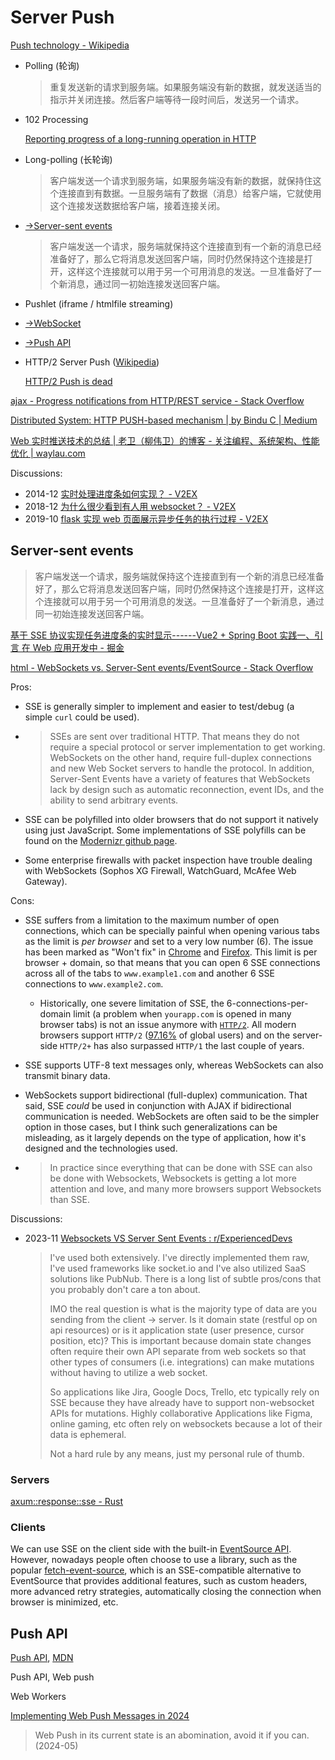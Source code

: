 # Server Push
[Push technology - Wikipedia](https://en.wikipedia.org/wiki/Push_technology)

- Polling (轮询)

  > 重复发送新的请求到服务端。如果服务端没有新的数据，就发送适当的指示并关闭连接。然后客户端等待一段时间后，发送另一个请求。

- 102 Processing
  
  [Reporting progress of a long-running operation in HTTP](https://gist.github.com/awwright/f9a1d2730ec01568342c53e5168a738e)

- Long-polling (长轮询)

  > 客户端发送一个请求到服务端，如果服务端没有新的数据，就保持住这个连接直到有数据。一旦服务端有了数据（消息）给客户端，它就使用这个连接发送数据给客户端，接着连接关闭。

- [→Server-sent events](#server-sent-events)

  > 客户端发送一个请求，服务端就保持这个连接直到有一个新的消息已经准备好了，那么它将消息发送回客户端，同时仍然保持这个连接是打开，这样这个连接就可以用于另一个可用消息的发送。一旦准备好了一个新消息，通过同一初始连接发送回客户端。

- Pushlet (iframe / htmlfile streaming)

- [→WebSocket](../WS/README.md)

- [→Push API](#push-api)

- HTTP/2 Server Push ([Wikipedia](https://en.wikipedia.org/wiki/HTTP/2_Server_Push))

  [HTTP/2 Push is dead](https://evertpot.com/http-2-push-is-dead/)

[ajax - Progress notifications from HTTP/REST service - Stack Overflow](https://stackoverflow.com/questions/1043883/progress-notifications-from-http-rest-service)

[Distributed System: HTTP PUSH-based mechanism | by Bindu C | Medium](https://medium.com/@bindubc/distributed-system-http-push-based-mechanism-6a976ea5076e)

[Web 实时推送技术的总结 | 老卫（柳伟卫）的博客 - 关注编程、系统架构、性能优化 | waylau.com](https://waylau.com/web-real-time-push-technology/)

Discussions:
- 2014-12 [实时处理进度条如何实现？ - V2EX](https://www.v2ex.com/t/151955)
- 2018-12 [为什么很少看到有人用 websocket？ - V2EX](https://www.v2ex.com/t/506933)
- 2019-10 [flask 实现 web 页面展示异步任务的执行过程 - V2EX](https://v2ex.com/t/612070)

## Server-sent events
> 客户端发送一个请求，服务端就保持这个连接直到有一个新的消息已经准备好了，那么它将消息发送回客户端，同时仍然保持这个连接是打开，这样这个连接就可以用于另一个可用消息的发送。一旦准备好了一个新消息，通过同一初始连接发送回客户端。

[基于 SSE 协议实现任务进度条的实时显示------Vue2 + Spring Boot 实践一、引言 在 Web 应用开发中 - 掘金](https://juejin.cn/post/7332403912269856807)

[html - WebSockets vs. Server-Sent events/EventSource - Stack Overflow](https://stackoverflow.com/questions/5195452/websockets-vs-server-sent-events-eventsource)

Pros:
- SSE is generally simpler to implement and easier to test/debug (a simple `curl` could be used).

- > SSEs are sent over traditional HTTP. That means they do not require a special protocol or server implementation to get working. WebSockets on the other hand, require full-duplex connections and new Web Socket servers to handle the protocol. In addition, Server-Sent Events have a variety of features that WebSockets lack by design such as automatic reconnection, event IDs, and the ability to send arbitrary events.

- SSE can be polyfilled into older browsers that do not support it natively using just JavaScript. Some implementations of SSE polyfills can be found on the [Modernizr github page](https://github.com/Modernizr/Modernizr/wiki/HTML5-Cross-Browser-Polyfills).

- Some enterprise firewalls with packet inspection have trouble dealing with WebSockets (Sophos XG Firewall, WatchGuard, McAfee Web Gateway).

Cons:
- SSE suffers from a limitation to the maximum number of open connections, which can be specially painful when opening various tabs as the limit is *per browser* and set to a very low number (6). The issue has been marked as "Won't fix" in [Chrome](https://bugs.chromium.org/p/chromium/issues/detail?id=275955) and [Firefox](https://bugzilla.mozilla.org/show_bug.cgi?id=906896). This limit is per browser + domain, so that means that you can open 6 SSE connections across all of the tabs to `www.example1.com` and another 6 SSE connections to `www.example2.com`.
  - Historically, one severe limitation of SSE, the 6-connections-per-domain limit (a problem when `yourapp.com` is opened in many browser tabs) is not an issue anymore with [`HTTP/2`](https://en.wikipedia.org/wiki/HTTP/2). All modern browsers support `HTTP/2` ([97.16%](https://caniuse.com/http2) of global users) and on the server-side `HTTP/2+` has also surpassed `HTTP/1` the last couple of years.

- SSE supports UTF-8 text messages only, whereas WebSockets can also transmit binary data.

- WebSockets support bidirectional (full-duplex) communication. That said, SSE *could* be used in conjunction with AJAX if bidirectional communication is needed. WebSockets are often said to be the simpler option in those cases, but I think such generalizations can be misleading, as it largely depends on the type of application, how it's designed and the technologies used.

- > In practice since everything that can be done with SSE can also be done with Websockets, Websockets is getting a lot more attention and love, and many more browsers support Websockets than SSE.

Discussions:
- 2023-11 [Websockets VS Server Sent Events : r/ExperiencedDevs](https://www.reddit.com/r/ExperiencedDevs/comments/1845vtf/websockets_vs_server_sent_events/)
  
  > I've used both extensively. I've directly implemented them raw, I've used frameworks like socket.io and I've also utilized SaaS solutions like PubNub. There is a long list of subtle pros/cons that you probably don't care a ton about.
  > 
  > IMO the real question is what is the majority type of data are you sending from the client -> server. Is it domain state (restful op on api resources) or is it application state (user presence, cursor position, etc)? This is important because domain state changes often require their own API separate from web sockets so that other types of consumers (i.e. integrations) can make mutations without having to utilize a web socket.
  > 
  > So applications like Jira, Google Docs, Trello, etc typically rely on SSE because they have already have to support non-websocket APIs for mutations. Highly collaborative Applications like Figma, online gaming, etc often rely on websockets because a lot of their data is ephemeral.
  > 
  > Not a hard rule by any means, just my personal rule of thumb.

### Servers
[axum::response::sse - Rust](https://docs.rs/axum/latest/x86_64-apple-darwin/axum/response/sse/index.html)

### Clients
We can use SSE on the client side with the built-in [EventSource API](https://developer.mozilla.org/en-US/docs/Web/API/EventSource). However, nowadays people often choose to use a library, such as the popular [fetch-event-source](https://github.com/Azure/fetch-event-source), which is an SSE-compatible alternative to EventSource that provides additional features, such as custom headers, more advanced retry strategies, automatically closing the connection when browser is minimized, etc.

## Push API
[Push API](https://w3c.github.io/push-api/), [MDN](https://developer.mozilla.org/en-US/docs/Web/API/Push_API)

Push API, Web push

Web Workers

[Implementing Web Push Messages in 2024](https://www.dr-lex.be/info-stuff/web-push.html)
> Web Push in its current state is an abomination, avoid it if you can. (2024-05)
